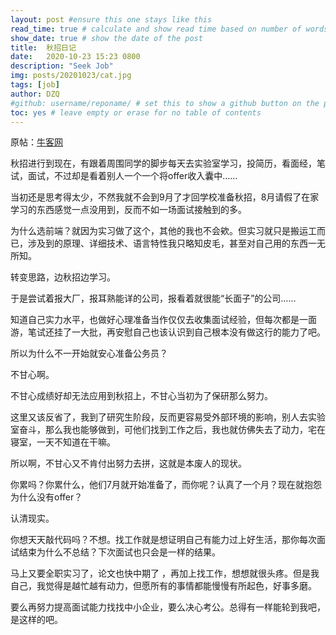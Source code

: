 ```yaml
---  
layout: post #ensure this one stays like this  
read_time: true # calculate and show read time based on number of words  
show_date: true # show the date of the post  
title:  秋招日记 
date:   2020-10-23 15:23 0800  
description: "Seek Job"  
img: posts/20201023/cat.jpg  
tags: [job]  
author: DZQ  
#github: username/reponame/ # set this to show a github button on the post  
toc: yes # leave empty or erase for no table of contents  
---   
```


原帖：[牛客网](https://www.nowcoder.com/discuss/353148447131901952)

秋招进行到现在，有跟着周围同学的脚步每天去实验室学习，投简历，看面经，笔试，面试，不过却是看着别人一个一个将offer收入囊中……  

当初还是思考得太少，不然我就不会到9月了才回学校准备秋招，8月请假了在家学习的东西感觉一点没用到，反而不如一场面试接触到的多。  

为什么选前端？就因为实习做了这个，其他的我也不会欸。但实习就只是搬运工而已，涉及到的原理、详细技术、语言特性我只略知皮毛，甚至对自己用的东西一无所知。  

转变思路，边秋招边学习。  

于是尝试着报大厂，报耳熟能详的公司，报看着就很能“长面子”的公司……  

知道自己实力水平，也做好心理准备当作仅仅去收集面试经验，但每次都是一面游，笔试还挂了一大批，再安慰自己也该认识到自己根本没有做这行的能力了吧。  

所以为什么不一开始就安心准备公务员？  

不甘心啊。  

不甘心成绩好却无法应用到秋招上，不甘心当初为了保研那么努力。  

这里又该反省了，我到了研究生阶段，反而更容易受外部环境的影响，别人去实验室奋斗，那么我也能够做到，可他们找到工作之后，我也就仿佛失去了动力，宅在寝室，一天不知道在干嘛。  

所以啊，不甘心又不肯付出努力去拼，这就是本废人的现状。  

你累吗？你累什么，他们7月就开始准备了，而你呢？认真了一个月？现在就抱怨为什么没有offer？  

认清现实。  

你想天天敲代码吗？不想。找工作就是想证明自己有能力过上好生活，那你每次面试结束为什么不总结？下次面试也只会是一样的结果。 

马上又要全职实习了，论文也快中期了 ，再加上找工作，想想就很头疼。但是我自己，我觉得是越忙越有动力，但愿所有的事情都能慢慢有所起色，好事多磨。  

要么再努力提高面试能力找找中小企业，要么决心考公。总得有一样能轮到我吧，是这样的吧。